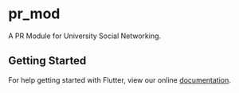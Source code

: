 # pr_mod

A PR Module for University Social Networking.

## Getting Started
For help getting started with Flutter, view our online
[documentation](https://flutter.io/).

